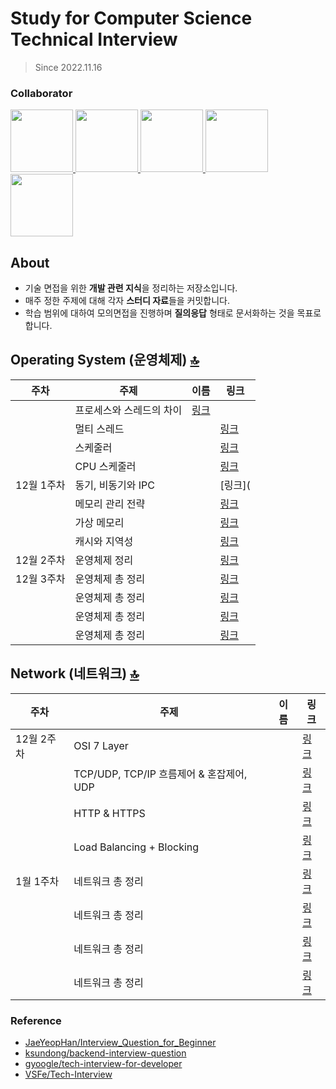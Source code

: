 # Study for Computer Science Technical Interview
> Since 2022.11.16

### Collaborator
<p>
<a href="https://github.com/ng-lee">
  <img src="https://github.com/ng-lee.png" width="100">
</a>
<a href="https://github.com/choigwanho">
  <img src="https://github.com/choigwanho.png" width="100">
</a>
<a href="https://github.com/">
  <img src="https://github.com/seoyoon130.png" width="100">
</a>
<a href="https://github.com/SeungJun">
  <img src="https://github.com/SeungJun.png" width="100">
</a>
<a href="https://github.com/">
  <img src="https://github.com/mango51.png" width="100">
</a>
</p>

## About
- 기술 면접을 위한 **개발 관련 지식**을 정리하는 저장소입니다.
- 매주 정한 주제에 대해 각자 **스터디 자료**들을 커밋합니다.
- 학습 범위에 대하여 모의면접을 진행하며 **질의응답** 형태로 문서화하는 것을 목표로 합니다.

## Operating System (운영체제) [🔝](#about)
|주차|주제|이름|링크|
|------|---|-----|------|
||프로세스와 스레드의 차이|[링크]()|
||멀티 스레드||[링크]()|
||스케줄러||[링크]()|
||CPU 스케줄러||[링크]()|
|12월 1주차|동기, 비동기와 IPC||[링크](
||메모리 관리 전략||[링크]()|
||가상 메모리||[링크](/)|
||캐시와 지역성||[링크]()|
|12월 2주차|운영체제 정리||[링크]()|
|12월 3주차|운영체제 총 정리||[링크]()|
||운영체제 총 정리||[링크]()|
||운영체제 총 정리||[링크]()|
||운영체제 총 정리||[링크]()|

## Network (네트워크) [🔝](#about)
|주차|주제|이름|링크|
|------|---|-----|------|
|12월 2주차|OSI 7 Layer||[링크]()|
||TCP/UDP, TCP/IP 흐름제어 & 혼잡제어, UDP||[링크]()|
||HTTP & HTTPS ||[링크]()|
||Load Balancing + Blocking ||[링크]()|
|1월 1주차|네트워크 총 정리||[링크]()|
||네트워크 총 정리||[링크]()|
||네트워크 총 정리||[링크]()|
||네트워크 총 정리||[링크]()|


### Reference
- [JaeYeopHan/Interview_Question_for_Beginner](https://github.com/JaeYeopHan/Interview_Question_for_Beginner)
- [ksundong/backend-interview-question](https://github.com/ksundong/backend-interview-question)
- [gyoogle/tech-interview-for-developer](https://github.com/gyoogle/tech-interview-for-developer)
- [VSFe/Tech-Interview](https://github.com/VSFe/Tech-Interview)
